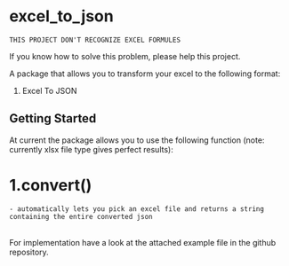# excel_to_json
```
THIS PROJECT DON'T RECOGNIZE EXCEL FORMULES
```

If you know how to solve this problem, please help this project.

A package that allows you to transform your excel to the following format:
1. Excel To JSON

## Getting Started

At current the package allows you to use the following function (note: currently xlsx file type gives perfect results):<br />
# 1.convert()<br />
    - automatically lets you pick an excel file and returns a string containing the entire converted json
<br />
For implementation have a look at the attached example file in the github repository.<br />       
